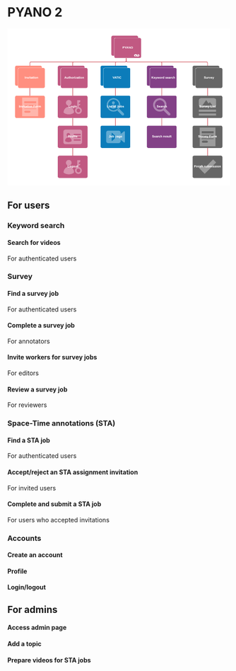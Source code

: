 PYANO 2
====

![Pyano Site Map](./static/img/pyano_site_map.png)


## For users

### Keyword search

#### Search for videos

For authenticated users

### Survey

#### Find a survey job

For authenticated users

#### Complete a survey job

For annotators

#### Invite workers for survey jobs

For editors

#### Review a survey job

For reviewers

### Space-Time annotations (STA)

#### Find a STA job

For authenticated users

#### Accept/reject an STA assignment invitation

For invited users

#### Complete and submit a STA job

For users who accepted invitations

### Accounts

#### Create an account

#### Profile

#### Login/logout

## For admins

#### Access admin page


#### Add a topic


#### Prepare videos for STA jobs
